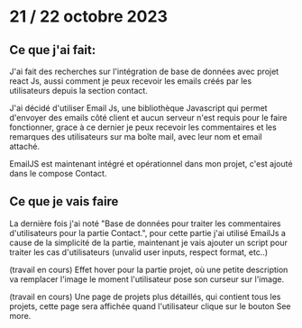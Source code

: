 # 21 / 22 octobre 2023

## Ce que j'ai fait:

J'ai fait des recherches sur l'intégration de base de données avec projet react Js, aussi comment je peux recevoir les emails créés par les utilisateurs depuis la section contact.

J'ai décidé d'utiliser Email Js, une bibliothèque Javascript qui permet d'envoyer des emails côté client et aucun serveur n'est requis pour le faire fonctionner, grace à ce dernier je peux recevoir les commentaires et les remarques des utilisateurs sur ma boîte mail, avec leur nom et email attaché.

EmailJS est maintenant intégré et opérationnel dans mon projet, c'est ajouté dans le compose Contact.

## Ce que je vais faire

La dernière fois j'ai noté "Base de données pour traiter les commentaires d'utilisateurs pour la partie Contact.", pour cette partie j'ai utilisé EmailJs a cause de la simplicité de la partie, maintenant je vais ajouter un script pour traiter les cas d'utilisateurs (unvalid user inputs, respect format, etc..)

(travail en cours) Effet hover pour la partie projet, où une petite description va remplacer l'image le moment l'utilisateur pose son curseur sur l'image.

(travail en cours) Une page de projets plus détaillés, qui contient tous les projets, cette page sera affichée quand l'utilisateur clique sur le bouton See more.